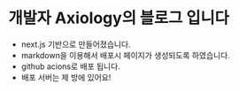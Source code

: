 # 개발자 Axiology의 블로그 입니다

- next.js 기반으로 만들어졌습니다.
- markdown을 이용해서 배포시 페이지가 생성되도록 하였습니다.
- github acions로 배포 됩니다.
- 배포 서버는 제 방에 있어요!